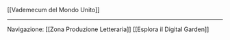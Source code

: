 [[Vademecum del Mondo Unito]]
_______________________________________________________________________
Navigazione:
[[Zona Produzione Letteraria]]
[[Esplora il Digital Garden]]


